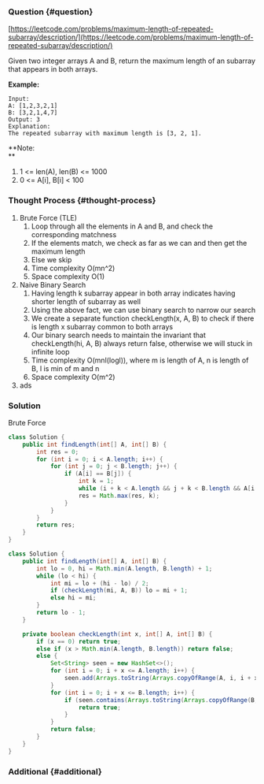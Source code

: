 ### Question {#question}

[https://leetcode.com/problems/maximum-length-of-repeated-subarray/description/](https://leetcode.com/problems/maximum-length-of-repeated-subarray/description/)

Given two integer arrays A and B, return the maximum length of an subarray that appears in both arrays.

**Example:**

```
Input:
A: [1,2,3,2,1]
B: [3,2,1,4,7]
Output: 3
Explanation: 
The repeated subarray with maximum length is [3, 2, 1].
```

**Note:    
**

1. 1 &lt;= len\(A\), len\(B\) &lt;= 1000
2. 0 &lt;= A\[i\], B\[i\] &lt; 100

### Thought Process {#thought-process}

1. Brute Force \(TLE\)
   1. Loop through all the elements in A and B, and check the corresponding matchness
   2. If the elements match, we check as far as we can and then get the maximum length
   3. Else we skip
   4. Time complexity O\(mn^2\)
   5. Space complexity O\(1\)
2. Naive Binary Search
   1. Having length k subarray appear in both array indicates having shorter length of subarray as well
   2. Using the above fact, we can use binary search to narrow our search
   3. We create a separate function checkLength\(x, A, B\) to check if there is length x subarray common to both arrays
   4. Our binary search needs to maintain the invariant that checkLength\(hi, A, B\) always return false, otherwise we will stuck in infinite loop
   5. Time complexity O\(mnl\(logl\)\), where m is length of A, n is length of B, l is min of m and n
   6. Space complexity O\(m^2\)
3. ads

### Solution

Brute Force

```java
class Solution {
    public int findLength(int[] A, int[] B) {
        int res = 0;
        for (int i = 0; i < A.length; i++) {
            for (int j = 0; j < B.length; j++) {
                if (A[i] == B[j]) {
                    int k = 1;
                    while (i + k < A.length && j + k < B.length && A[i + k] == B[j + k]) k++;
                    res = Math.max(res, k);
                }
            }
        }
        return res;
    }
}
```

```java
class Solution {
    public int findLength(int[] A, int[] B) {
        int lo = 0, hi = Math.min(A.length, B.length) + 1;
        while (lo < hi) {
            int mi = lo + (hi - lo) / 2;
            if (checkLength(mi, A, B)) lo = mi + 1;
            else hi = mi;
        }
        return lo - 1;
    }

    private boolean checkLength(int x, int[] A, int[] B) {
        if (x == 0) return true;
        else if (x > Math.min(A.length, B.length)) return false;
        else {
            Set<String> seen = new HashSet<>();
            for (int i = 0; i + x <= A.length; i++) {
                seen.add(Arrays.toString(Arrays.copyOfRange(A, i, i + x)));
            }
            for (int i = 0; i + x <= B.length; i++) {
                if (seen.contains(Arrays.toString(Arrays.copyOfRange(B, i, i + x)))) {
                    return true;
                }
            }
            return false;
        }
    }
}
```

### Additional {#additional}



